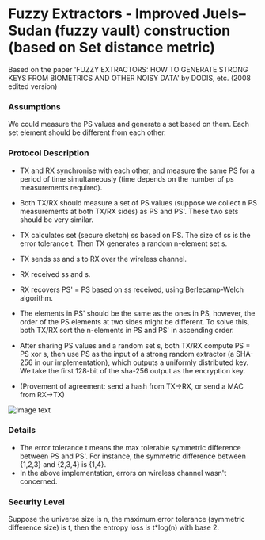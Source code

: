 # Fuzzy Extractors - Improved Juels–Sudan (fuzzy vault) construction (based on Set distance metric)

Based on the paper 'FUZZY EXTRACTORS: HOW TO GENERATE STRONG KEYS FROM BIOMETRICS AND OTHER NOISY DATA' by DODIS, etc. (2008 edited version)

### Assumptions
We could measure the PS values and generate a set based on them. Each set element should be different from each other.

### Protocol Description

- TX and RX synchronise with each other, and measure the same PS for a period of time simultaneously (time depends on the number of ps measurements required).
- Both TX/RX should measure a set of PS values (suppose we collect n PS measurements at both TX/RX sides) as PS and PS'. These two sets should be very similar. 
- TX calculates set (secure sketch) ss based on PS. The size of ss is the error tolerance t. Then TX generates a random n-element set s. 
- TX sends ss and s to RX over the wireless channel.
- RX received ss and s. 
- RX recovers PS' = PS based on ss received, using Berlecamp-Welch algorithm.
- The elements in PS' should be the same as the ones in PS, however, the order of the PS elements at two sides might be different. To solve this, both TX/RX sort the n-elements in PS and PS' in ascending order.
- After sharing PS values and a random set s, both TX/RX compute PS = PS xor s, then use PS as the input of a strong random extractor (a SHA-256 in our implementation), which outputs a uniformly distributed key. We take the first 128-bit of the sha-256 output as the encryption key.


- (Provement of agreement: send a hash from TX->RX, or send a MAC from RX->TX)

![Image text](https://github.com/MrZMN/Implementation-of-PS-based-key-distribution-methods/blob/master/images/improvedJSextractor.png)

### Details

- The error tolerance t means the max tolerable symmetric difference between PS and PS'. For instance, the symmetric difference between {1,2,3} and {2,3,4} is {1,4}.
- In the above implementation, errors on wireless channel wasn't concerned.

### Security Level

Suppose the universe size is n, the maximum error tolerance (symmetric difference size) is t, then the entropy loss is t\*log(n) with base 2.
